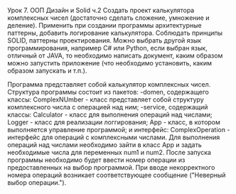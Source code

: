 Урок 7. ООП Дизайн и Solid ч.2 Создать проект калькулятора комплексных чисел (достаточно сделать сложение, умножение и деление). Применить при создании программы архитектурные паттерны, добавить логирование калькулятора. Соблюдать принципы SOLID, паттерны проектирования. Можно выбрать другой язык программирования, например C# или Python, если выбран язык, отличный от JAVA, то необходимо написать документ, каким образом можно запустить приложение (что необходимо установить, каким образом запускать и т.п.).

Программа представляет собой калькулятор комплексных чисел. Структура программы состоит из пакетов: -domen, содержащего классы: ComplexNUmber - класс представляет собой структуру комплексного числа с операцией над ним; -service, содержащий классы: Calculator - класс для выполнения операций над числами; Logger - класс для реализации логгирования; App - класс, в котором выполняется управление программой; и интерфейс: ComplexOperation - интерфейс для операций с комплексными числами. Для выполнения операций над числами необходимо зайти в класс App и задать необходимые числа для переменных num1 и num2. После запуска программы необходимо будет ввести номер операции из предоставленных на выбор программой. При вводе некорректного номера операций возникает соответствующее сообщение ("Неверный выбор операции.").